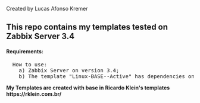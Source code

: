 Created by Lucas Afonso Kremer <br>

<h2>This repo contains my templates tested on Zabbix Server 3.4</h2>

<h4>Requirements:</h4>
<pre>
  How to use:
	a) Zabbix Server on version 3.4;
	b) The template "Linux-BASE--Active" has dependencies on "App-Zabbix-Agent--Active", you will need to import all of them.
</pre>
<b>My Templates are created with base in Ricardo Klein's templates https://rklein.com.br/</b>
